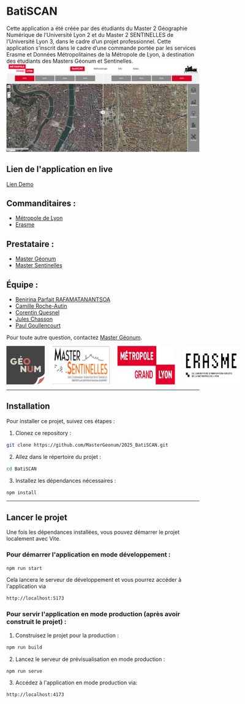 # BatiSCAN

Cette application a été créée par des étudiants du Master 2 Géographie Numérique de l’Université Lyon 2 et du Master 2 SENTINELLES de l’Université Lyon 3, dans le cadre d’un projet professionnel. Cette application s’inscrit dans le cadre d’une commande portée par les services Erasme et Données Métropolitaines de la Métropole de Lyon, à destination des étudiants des Masters Géonum et Sentinelles.
![Erasme Logo](public/img/interface.png)

## Lien de l'application en live
[Lien Demo](https://batiscan.onrender.com/)

## Commanditaires :
- [Métropole de Lyon](https://www.grandlyon.com/)
- [Erasme](https://erasme.org/-Accueil-331-)

## Prestataire :
- [Master Géonum](https://mastergeonum.org/)
- [Master Sentinelles](https://facdeshumanites.univ-lyon3.fr/master-sante-environnement-informations-spatio-temporelles-sentinelles)

## Équipe :
- [Benirina Parfait RAFAMATANANTSOA](https://www.linkedin.com/in/benirina-parfait-rafamatanantsoa-1a2653270/)
- [Camille Roche-Autin](https://www.linkedin.com/in/camille-roche-autin-302868b2/)
- [Corentin Quesnel](https://www.linkedin.com/in/corentin-quesnel-873b8b332/)
- [Jules Chasson](https://www.linkedin.com/in/jules-chasson-1232a6194/)
- [Paul Goullencourt](https://www.linkedin.com/in/paul-g-047b971b1/)

Pour toute autre question, contactez [Master Géonum](https://mastergeonum.org/).



<div style="display: flex; justify-content: space-around; gap: 20px;">
  <img src="public/img/geonum.png" alt="GeoNum Logo" width="100px">
  <img src="public/img/sentinelles.png" alt="Sentinelles Logo" width="150px">
  <img src="public/img/logo_metlyon.png" alt="Métropole Lyon Logo" width="150px">
  <img src="public/img/erasme.jpg" alt="Erasme Logo" width="150px">
</div>





---

## Installation

Pour installer ce projet, suivez ces étapes :

1. Clonez ce repository :

```bash
git clone https://github.com/MasterGeonum/2025_BatiSCAN.git
```
2. Allez dans le répertoire du projet :
```bash 
cd BatiSCAN
```
3. Installez les dépendances nécessaires :
```bash 
npm install
```

---
## Lancer le projet
Une fois les dépendances installées, vous pouvez démarrer le projet localement avec Vite.

### Pour démarrer l'application en mode développement :
```bash 
npm run start
```
Cela lancera le serveur de développement et vous pourrez accéder à l'application via 
```bash 
http://localhost:5173
```
### Pour servir l'application en mode production (après avoir construit le projet) :
1. Construisez le projet pour la production :
```bash 
npm run build
```

2. Lancez le serveur de prévisualisation en mode production :
```bash 
npm run serve
```
3. Accédez à l'application en mode production via:
```bash 
http://localhost:4173
```